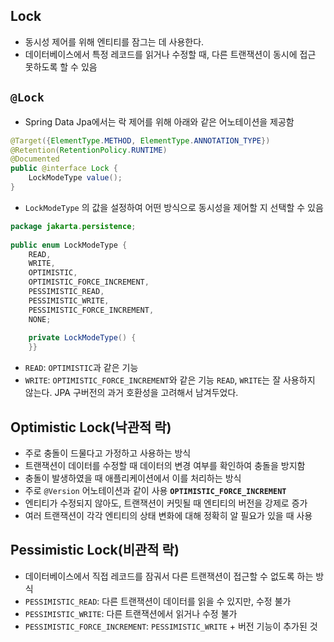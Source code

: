 ## Lock
- 동시성 제어를 위해 엔티티를 잠그는 데 사용한다.
- 데이터베이스에서 특정 레코드를 읽거나 수정할 때, 다른 트랜잭션이 동시에 접근 못하도록 할 수 있음
## `@Lock`
- Spring Data Jpa에서는 락 제어를 위해 아래와 같은 어노테이션을 제공함
```java
@Target({ElementType.METHOD, ElementType.ANNOTATION_TYPE})  
@Retention(RetentionPolicy.RUNTIME)  
@Documented  
public @interface Lock {  
    LockModeType value();  
}
```
- `LockModeType` 의 값을 설정하여 어떤 방식으로 동시성을 제어할 지 선택할 수 있음
```java
package jakarta.persistence;  
  
public enum LockModeType {  
    READ,  
    WRITE,  
    OPTIMISTIC,  
    OPTIMISTIC_FORCE_INCREMENT,  
    PESSIMISTIC_READ,  
    PESSIMISTIC_WRITE,  
    PESSIMISTIC_FORCE_INCREMENT,  
    NONE;  
  
    private LockModeType() {  
    }}
```
- `READ`: `OPTIMISTIC`과 같은 기능
- `WRITE`: `OPTIMISTIC_FORCE_INCREMENT`와 같은 기능
`READ`, `WRITE`는 잘 사용하지 않는다. JPA 구버전의 과거 호환성을 고려해서 남겨두었다.
## Optimistic Lock(낙관적 락)
- 주로 충돌이 드물다고 가정하고 사용하는 방식
- 트랜잭션이 데이터를 수정할 때 데이터의 변경 여부를 확인하여 충돌을 방지함
- 충돌이 발생하였을 때 애플리케이션에서 이를 처리하는 방식
- 주로 `@Version` 어노테이션과 같이 사용
**`OPTIMISTIC_FORCE_INCREMENT`**
-  엔티티가 수정되지 않아도, 트랜잭션이 커밋될 때 엔티티의 버전을 강제로 증가
- 여러 트랜잭션이 각각 엔티티의 상태 변화에 대해 정확히 알 필요가 있을 때 사용
## Pessimistic Lock(비관적 락)
- 데이터베이스에서 직접 레코드를 잠궈서 다른 트랜잭션이 접근할 수 없도록 하는 방식
- `PESSIMISTIC_READ`: 다른 트랜잭션이 데이터를 읽을 수 있지만, 수정 불가
- `PESSIMISTIC_WRITE`: 다른 트랜잭션에서 읽거나 수정 불가
- `PESSIMISTIC_FORCE_INCREMENT`: `PESSIMISTIC_WRITE` + 버전 기능이 추가된 것
